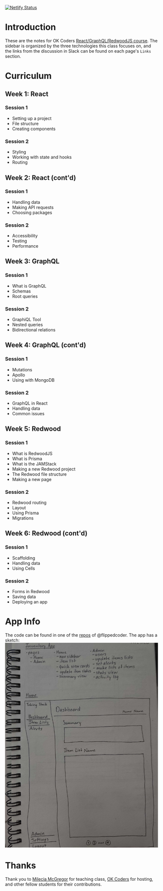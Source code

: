 [![Netlify Status](https://api.netlify.com/api/v1/badges/29fc3aca-033d-4037-a160-4d0abc1ab27c/deploy-status)](https://app.netlify.com/sites/okcoders-notes/deploys)

# Introduction

These are the notes for OK Coders
[React/GraphQL/RedwoodJS course](https://www.okcoders.com/blog/ok-coders-announces-first-all-virtual-donation-based-bootcamp-coming-this-fall).
The sidebar is organized by the three technologies this class focuses on, and
the links from the discussion in Slack can be found on each page's `Links`
section.

# Curriculum

## Week 1: React

### Session 1

- Setting up a project
- File structure
- Creating components

### Session 2

- Styling
- Working with state and hooks
- Routing

## Week 2: React (cont'd)

### Session 1

- Handling data
- Making API requests
- Choosing packages

### Session 2

- Accessibility
- Testing
- Performance

## Week 3: GraphQL

### Session 1

- What is GraphQL
- Schemas
- Root queries

### Session 2

- GraphiQL Tool
- Nested queries
- Bidirectional relations

## Week 4: GraphQL (cont'd)

### Session 1

- Mutations
- Apollo
- Using with MongoDB

### Session 2

- GraphQL in React
- Handling data
- Common issues

## Week 5: Redwood

### Session 1

- What is RedwoodJS
- What is Prisma
- What is the JAMStack
- Making a new Redwood project
- The Redwood file structure
- Making a new page

### Session 2

- Redwood routing
- Layout
- Using Prisma
- Migrations

## Week 6: Redwood (cont'd)

### Session 1

- Scaffolding
- Handling data
- Using Cells

### Session 2

- Forms in Redwood
- Saving data
- Deploying an app

# App Info

The code can be found in one of the
[repos](https://github.com/flippedcoder/inventory-components) of @flippedcoder.
The app has a sketch: ![sketch](sketch.jpg)

# Thanks

Thank you to [Milecia McGregor](https://twitter.com/flippedcoding?lang=en) for
teaching class, [OK Coders](https://www.okcoders.com/) for hosting, and other
fellow students for their contributions.
